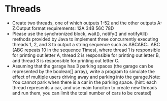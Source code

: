 # Threads

- Create two threads, one of which outputs 1-52 and the other outputs A-Z.Output format requirements: 12A 34B 56C 78D
- Please use the synchronized block, wait(), notify() and notifyAll() methods provided by Java to implement three concurrently executing threads 1, 2, and 3 to output a string sequence such as ABCABC...ABC (ABC repeats 10 in the sequence Times), where thread 1 is responsible for printing out letter A, thread 2 is responsible for printing out letter B, and thread 3 is responsible for printing out letter C.
- Assuming that the garage has 3 parking spaces (the garage can be represented by the boolean[] array), write a program to simulate the effect of multiple users driving away and parking into the garage.Note: You cannot park when there is a car in the parking space.
(hint: each thread represents a car, and use main funciton to create new threads and run them, you can limit the total number of cars to be created)
